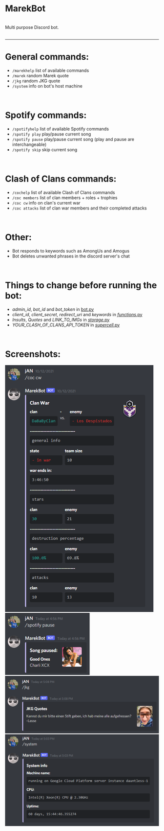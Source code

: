 # MarekBot

<br>
Multi purpose Discord bot.<br>
<br>
<hr>

# General commands:<br>
- ```/marekhelp``` list of available commands<br>
- ```/marek``` random Marek quote
- ```/jkg``` random JKG quote
- ```/system``` info on bot's host machine
<br>

# Spotify commands:<br>
- ```/spotifyhelp``` list of available Spotify commands
- ```/spotify play``` play/pause current song
- ```/spotify pause``` play/pause current song (play and pause are interchangeable)
- ```/spotify skip``` skip current song
<br>

# Clash of Clans commands:<br>
- ```/cochelp``` list of available Clash of Clans commands
- ```/coc members``` list of clan members + roles + trophies
- ```/coc cw``` info on clan's current war
- ```/coc attacks``` list of clan war members and their completed attacks
<br>

# Other:<br>
- Bot responds to keywords such as AmongUs and Amogus
- Bot deletes unwanted phrases in the discord server's chat
<br>

# Things to change before running the bot:<br>
- *admin_id*, *bot_id* and *bot_token* in [bot.py](bot.py)
- *client_id*, *client_secret*, *redirect_uri* and *keywords* in [_functions_.py](_functions_.py)
- *Insults*, *Quotes* and *LINK_TO_IMGs* in [_storage_.py](_storage_.py)
- *YOUR_CLASH_OF_CLANS_API_TOKEN* in [_supercell_.py](_supercell_.py)
<br>

# Screenshots:<br>
![coc](https://github.com/xelemir/MarekBot/blob/main/images/coc1.png)<br>
![spotify](https://github.com/xelemir/MarekBot/blob/main/images/spotify1.png)<br>
![jkg](https://github.com/xelemir/MarekBot/blob/main/images/jkg.png)<br>
![system](https://github.com/xelemir/MarekBot/blob/main/images/system.png)
